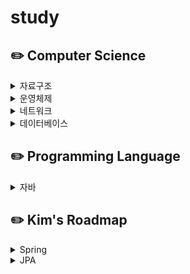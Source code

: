 # study

## :pencil2: Computer Science
<details>
<summary>자료구조</summary>
  
- [테스트](https://github.com/whxownss/study/blob/bca82bdb17c32b9fc2c8655ffd7729ab4e6abbec/Computer%20Science/%EC%9E%90%EB%A3%8C%EA%B5%AC%EC%A1%B0/test.md)
</details>

<details>
<summary>운영체제</summary>

</details>

<details>
<summary>네트워크</summary>

</details>

<details>
<summary>데이터베이스</summary>

</details>

## :pencil2: Programming Language
<details>
<summary>자바</summary>

</details>

## :pencil2: Kim's Roadmap
<details>
<summary>Spring</summary>

- 스프링 입문 - 코드로 배우는 스프링 부트, 웹 MVC, DB 접근 기술
- 스프링 핵심 원리 - 기본편
- 모든 개발자를 위한 HTTP 웹 기본 지식
- 스프링 MVC 1편 - 백엔드 웹 개발 핵심 기술
- 스프링 MVC 2편 - 백엔드 웹 개발 활용 기술
- 스프링 DB 1편 - 데이터 접근 핵심 원리
- 스프링 DB 2편 - 데이터 접근 활용 기술
- 스프링 핵심 원리 - 고급편
- 스프링 부트 - 핵심 원리와 활용
</details>
<details>
<summary>JPA</summary>
  
- [자바 ORM 표준 JPA 프로그래밍 - 기본편](https://github.com/whxownss/kim-jpa1.git)
- 실전! 스프링 부트와 JPA 활용1 - 웹 애플리케이션 개발
- 실전! 스프링 부트와 JPA 활용2 - API 개발과 성능 최적화
- 실전! 스프링 데이터 JPA
- 실전! Querydsl
</details>
